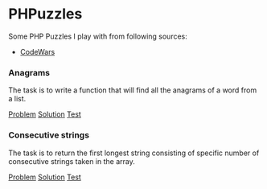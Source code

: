 # PHPuzzles

Some PHP Puzzles I play with from following sources:

- [CodeWars](https://www.codewars.com)

### Anagrams

The task is to write a function that will find all the anagrams of a word from a list.

[Problem](docs/Anagrams.md) [Solution](src/Anagrams.php) [Test](tests/AnagramsTest.php)

### Consecutive strings

The task is to return the first longest string consisting of specific number of consecutive strings taken in the array.

[Problem](docs/Consecutive.md) [Solution](src/Consecutive.php) [Test](tests/ConsecutiveTest.php)
